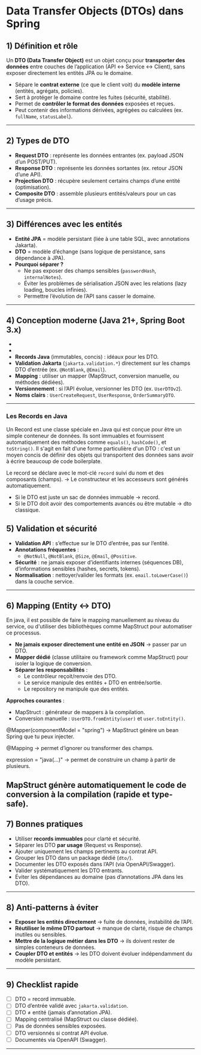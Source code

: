 # Data Transfer Objects (DTOs) dans Spring

## 1) Définition et rôle
Un **DTO (Data Transfer Object)** est un objet conçu pour **transporter des données** entre couches de l’application (API ↔ Service ↔ Client), sans exposer directement les entités JPA ou le domaine.

- Sépare le **contrat externe** (ce que le client voit) du **modèle interne** (entités, agrégats, policies).
- Sert à protéger le domaine contre les fuites (sécurité, stabilité).
- Permet de **contrôler le format des données** exposées et reçues.
- Peut contenir des informations dérivées, agrégées ou calculées (ex. `fullName`, `statusLabel`).

---

## 2) Types de DTO
- **Request DTO** : représente les données entrantes (ex. payload JSON d’un POST/PUT).
- **Response DTO** : représente les données sortantes (ex. retour JSON d’une API).
- **Projection DTO** : récupère seulement certains champs d’une entité (optimisation).
- **Composite DTO** : assemble plusieurs entités/valeurs pour un cas d’usage précis.

---

## 3) Différences avec les entités
- **Entité JPA** = modèle persistant (liée à une table SQL, avec annotations Jakarta).
- **DTO** = modèle d’échange (sans logique de persistance, sans dépendance à JPA).
- **Pourquoi séparer ?**
    - Ne pas exposer des champs sensibles (`passwordHash`, `internalNotes`).
    - Éviter les problèmes de sérialisation JSON avec les relations (lazy loading, boucles infinies).
    - Permettre l’évolution de l’API sans casser le domaine.

---

## 4) Conception moderne (Java 21+, Spring Boot 3.x)
- 
- 
- **Records Java** (immutables, concis) : idéaux pour les DTO.
- **Validation Jakarta** (`jakarta.validation.*`) directement sur les champs DTO d’entrée (ex. `@NotBlank`, `@Email`).
- **Mapping** : utiliser un mapper (MapStruct, conversion manuelle, ou méthodes dédiées).
- **Versionnement** : si l’API évolue, versionner les DTO (ex. `UserDTOv2`).
- **Noms clairs** : `UserCreateRequest`, `UserResponse`, `OrderSummaryDTO`.

---

### Les Records en Java

Un Record est une classe spéciale en Java qui est conçue pour être un simple conteneur de données. Ils sont immuables et fournissent automatiquement des méthodes comme `equals()`, `hashCode()`, et `toString()`.
Il s'agit en fait d'une forme particulière d'un DTO : c'est un moyen concis de définir des objets qui transportent des données sans avoir à écrire beaucoup de code boilerplate.

Le record se déclare avec le mot-clé `record` suivi du nom et des composants (champs).
-> Le constructeur et les accesseurs sont générés automatiquement.
- Si le DTO est juste un sac de données immuable → record.
- Si le DTO doit avoir des comportements avancés ou être mutable → dto classique.



## 5) Validation et sécurité
- **Validation API** : s’effectue sur le DTO d’entrée, pas sur l’entité.
- **Annotations fréquentes** :
    - `@NotNull`, `@NotBlank`, `@Size`, `@Email`, `@Positive`.
- **Sécurité** : ne jamais exposer d’identifiants internes (séquences DB), d’informations sensibles (hashes, secrets, tokens).
- **Normalisation** : nettoyer/valider les formats (ex. `email.toLowerCase()`) dans la couche service.

---

## 6) Mapping (Entity ↔ DTO)

En java, il est possible de faire le mapping manuellement au niveau du service, ou d'utiliser des bibliothèques comme MapStruct pour automatiser ce processus.

- **Ne jamais exposer directement une entité en JSON** → passer par un DTO.
- **Mapper dédié** (classe utilitaire ou framework comme MapStruct) pour isoler la logique de conversion.
- **Séparer les responsabilités** :
    - Le contrôleur reçoit/renvoie des DTO.
    - Le service manipule des entités + DTO en entrée/sortie.
    - Le repository ne manipule que des entités.

**Approches courantes** :
- MapStruct : générateur de mappers à la compilation.
- Conversion manuelle : `UserDTO.fromEntity(user)` et `user.toEntity()`.

@Mapper(componentModel = "spring") → MapStruct génère un bean Spring que tu peux injecter.

@Mapping → permet d’ignorer ou transformer des champs.

expression = "java(...)" → permet de construire un champ à partir de plusieurs.

MapStruct génère automatiquement le code de conversion à la compilation (rapide et type-safe).
---

## 7) Bonnes pratiques
- Utiliser **records immuables** pour clarté et sécurité.
- Séparer les DTO **par usage** (Request vs Response).
- Ajouter uniquement les champs pertinents au contrat API.
- Grouper les DTO dans un package dédié (`dto/`).
- Documenter les DTO exposés dans l’API (via OpenAPI/Swagger).
- Valider systématiquement les DTO entrants.
- Éviter les dépendances au domaine (pas d’annotations JPA dans les DTO).

---

## 8) Anti-patterns à éviter
- **Exposer les entités directement** → fuite de données, instabilité de l’API.
- **Réutiliser le même DTO partout** → manque de clarté, risque de champs inutiles ou sensibles.
- **Mettre de la logique métier dans les DTO** → ils doivent rester de simples conteneurs de données.
- **Coupler DTO et entités** → les DTO doivent évoluer indépendamment du modèle persistant.

---

## 9) Checklist rapide
- [ ] DTO = record immuable.
- [ ] DTO d’entrée validé avec `jakarta.validation`.
- [ ] DTO ≠ entité (jamais d’annotation JPA).
- [ ] Mapping centralisé (MapStruct ou classe dédiée).
- [ ] Pas de données sensibles exposées.
- [ ] DTO versionnés si contrat API évolue.
- [ ] Documentés via OpenAPI (Swagger).

---

